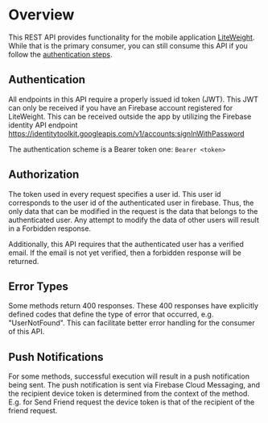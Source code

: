 # Overview

This REST API provides functionality for the mobile
application [LiteWeight](https://play.google.com/store/apps/details?id=com.joshrap.liteweight&hl=en_US&gl=US). While
that is the primary consumer, you can still consume this API if you follow the [authentication steps](#authentication).

## Authentication

All endpoints in this API require a properly issued id token (JWT). This JWT can only be received if you have an
Firebase account registered for LiteWeight. This can be received outside the app by utilizing the Firebase identity API
endpoint https://identitytoolkit.googleapis.com/v1/accounts:signInWithPassword

The authentication scheme is a Bearer token one: `Bearer <token>`

## Authorization

The token used in every request specifies a user id. This user id corresponds to the user id of the authenticated user
in firebase. Thus, the only data that can be modified in the request is the data that belongs to the authenticated user.
Any attempt to modify the data of other users will result in a Forbidden response.

Additionally, this API requires that the authenticated user has a verified email. If the email is not yet verified, then
a forbidden response will be returned.

## Error Types

Some methods return 400 responses. These 400 responses have explicitly defined codes that define the type of error that
occurred, e.g. "UserNotFound". This can facilitate better error handling for the consumer of this API.

## Push Notifications
For some methods, successful execution will result in a push notification being sent. The push notification is sent via Firebase Cloud Messaging, and the recipient device token is determined from the context of the method. E.g. for Send Friend request the device token is that of the recipient of the friend request.